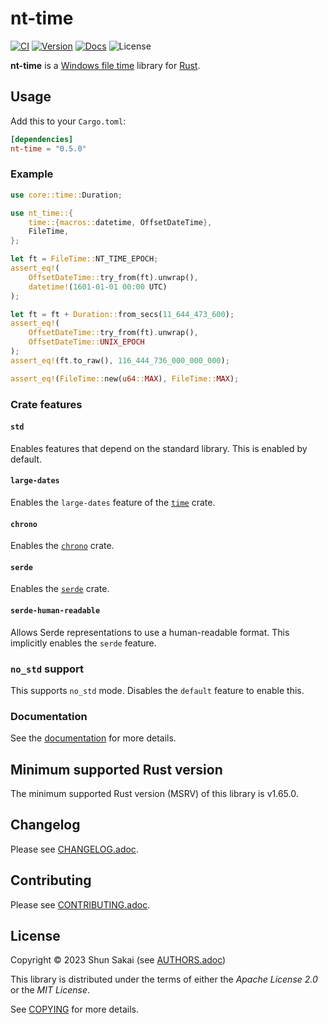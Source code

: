 <!--
SPDX-FileCopyrightText: 2023 Shun Sakai

SPDX-License-Identifier: Apache-2.0 OR MIT
-->

# nt-time

[![CI][ci-badge]][ci-url]
[![Version][version-badge]][version-url]
[![Docs][docs-badge]][docs-url]
![License][license-badge]

**nt-time** is a [Windows file time][file-time-docs-url] library for
[Rust][rust-official-url].

## Usage

Add this to your `Cargo.toml`:

```toml
[dependencies]
nt-time = "0.5.0"
```

### Example

```rust
use core::time::Duration;

use nt_time::{
    time::{macros::datetime, OffsetDateTime},
    FileTime,
};

let ft = FileTime::NT_TIME_EPOCH;
assert_eq!(
    OffsetDateTime::try_from(ft).unwrap(),
    datetime!(1601-01-01 00:00 UTC)
);

let ft = ft + Duration::from_secs(11_644_473_600);
assert_eq!(
    OffsetDateTime::try_from(ft).unwrap(),
    OffsetDateTime::UNIX_EPOCH
);
assert_eq!(ft.to_raw(), 116_444_736_000_000_000);

assert_eq!(FileTime::new(u64::MAX), FileTime::MAX);
```

### Crate features

#### `std`

Enables features that depend on the standard library.
This is enabled by default.

#### `large-dates`

Enables the `large-dates` feature of the [`time`][time-crate-url] crate.

#### `chrono`

Enables the [`chrono`][chrono-crate-url] crate.

#### `serde`

Enables the [`serde`][serde-official-url] crate.

#### `serde-human-readable`

Allows Serde representations to use a human-readable format.
This implicitly enables the `serde` feature.

### `no_std` support

This supports `no_std` mode.
Disables the `default` feature to enable this.

### Documentation

See the [documentation][docs-url] for more details.

## Minimum supported Rust version

The minimum supported Rust version (MSRV) of this library is v1.65.0.

## Changelog

Please see [CHANGELOG.adoc](CHANGELOG.adoc).

## Contributing

Please see [CONTRIBUTING.adoc](CONTRIBUTING.adoc).

## License

Copyright &copy; 2023 Shun Sakai (see [AUTHORS.adoc](AUTHORS.adoc))

This library is distributed under the terms of either the _Apache License 2.0_
or the _MIT License_.

See [COPYING](COPYING) for more details.

[ci-badge]: https://img.shields.io/github/actions/workflow/status/sorairolake/nt-time/CI.yaml?branch=develop&label=CI&logo=github&style=for-the-badge
[ci-url]: https://github.com/sorairolake/nt-time/actions?query=branch%3Adevelop+workflow%3ACI++
[version-badge]: https://img.shields.io/crates/v/nt-time?style=for-the-badge
[version-url]: https://crates.io/crates/nt-time
[docs-badge]: https://img.shields.io/docsrs/nt-time?label=Docs.rs&logo=docsdotrs&style=for-the-badge
[docs-url]: https://docs.rs/nt-time
[license-badge]: https://img.shields.io/crates/l/nt-time?style=for-the-badge
[file-time-docs-url]: https://docs.microsoft.com/en-us/windows/win32/sysinfo/file-times
[rust-official-url]: https://www.rust-lang.org/
[time-crate-url]: https://crates.io/crates/time
[chrono-crate-url]: https://crates.io/crates/chrono
[serde-official-url]: https://serde.rs/
